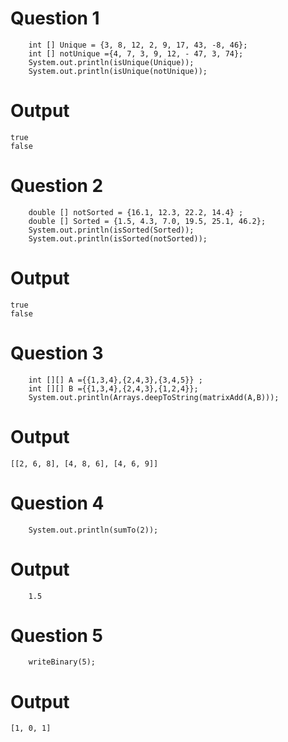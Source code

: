 
# Question 1 

		
		int [] Unique = {3, 8, 12, 2, 9, 17, 43, -8, 46};
		int [] notUnique ={4, 7, 3, 9, 12, - 47, 3, 74};
		System.out.println(isUnique(Unique));
		System.out.println(isUnique(notUnique));
# Output	
    true
    false
  
# Question 2 

		double [] notSorted = {16.1, 12.3, 22.2, 14.4} ;
		double [] Sorted = {1.5, 4.3, 7.0, 19.5, 25.1, 46.2};
		System.out.println(isSorted(Sorted));
		System.out.println(isSorted(notSorted));
    
# Output	
    true
    false
		
# Question 3

		int [][] A ={{1,3,4},{2,4,3},{3,4,5}} ;
 		int [][] B ={{1,3,4},{2,4,3},{1,2,4}};     
 		System.out.println(Arrays.deepToString(matrixAdd(A,B)));
    
# Output	
    [[2, 6, 8], [4, 8, 6], [4, 6, 9]]
    
    
# Question 4

		System.out.println(sumTo(2));
    
# Output    

		1.5
    
# Question 5

		writeBinary(5);
    
# Output    
    [1, 0, 1]
    
